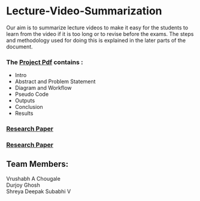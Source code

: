 # Lecture-Video-Summarization
Our aim is to summarize lecture videos to make it easy for the students to learn from the video if it is too long or to revise before the exams. The steps and methodology used for doing this is explained in the later parts of the document.

### The [Project Pdf](./PW22UD03_Report.pdf) contains :
- Intro
- Abstract and Problem Statement
- Diagram and Workflow
- Pseudo Code
- Outputs
- Conclusion
- Results


### [Research Paper](./PW22UD03_ResearchPaper.pdf)
### [Research Paper](./PW22UD03_LowLevelDesign.pdf)


## Team Members:
Vrushabh A Chougale  
Durjoy Ghosh         
Shreya Deepak
Subabhi V
